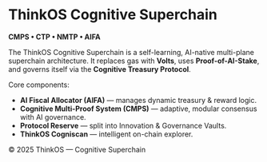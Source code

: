 # ThinkOS Cognitive Superchain

**CMPS • CTP • NMTP • AIFA**

The ThinkOS Cognitive Superchain is a self-learning, AI-native multi-plane superchain architecture.
It replaces gas with **Volts**, uses **Proof-of-AI-Stake**, and governs itself via the **Cognitive Treasury Protocol**.

Core components:
- **AI Fiscal Allocator (AIFA)** — manages dynamic treasury & reward logic.
- **Cognitive Multi-Proof System (CMPS)** — adaptive, modular consensus with AI governance.
- **Protocol Reserve** — split into Innovation & Governance Vaults.
- **ThinkOS Cogniscan** — intelligent on-chain explorer.

© 2025 ThinkOS — Cognitive Superchain
